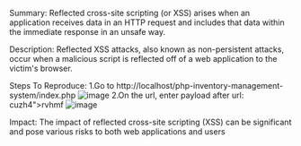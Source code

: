 Summary:
Reflected cross-site scripting (or XSS) arises when an application receives data in an HTTP request and includes that data within the immediate response in an unsafe way.

Description:
Reflected XSS attacks, also known as non-persistent attacks, occur when a malicious script is reflected off of a web application to the victim's browser.

Steps To Reproduce:
1.Go to http://localhost/php-inventory-management-system/index.php
![image](https://github.com/ThuanNguyen115685/Report/assets/101619051/a7e34caf-3c9d-455a-9d29-2b05cd21d47e)
2.On the url, enter payload after url: cuzh4"><script>alert('VietNam')</script>rvhmf
![image](https://github.com/ThuanNguyen115685/Report/assets/101619051/cf81a84c-5b2f-482a-baf2-2fac74c25c3b)

Impact:
The impact of reflected cross-site scripting (XSS) can be significant and pose various risks to both web applications and users
